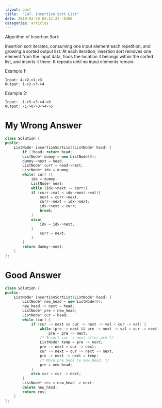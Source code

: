 ```yaml
---
layout: post
title:  "147. Insertion Sort List"
date: 2019-02-28 08:13:23 -0400
categories: articles
---
```

Algorithm of Insertion Sort:

Insertion sort iterates, consuming one input element each repetition, and growing a sorted output list.
At each iteration, insertion sort removes one element from the input data, finds the location it belongs within the sorted list, and inserts it there.
It repeats until no input elements remain.

Example 1:
```
Input: 4->2->1->3
Output: 1->2->3->4
```
Example 2:
```
Input: -1->5->3->4->0
Output: -1->0->3->4->5
```

# My Wrong Answer
```c++
class Solution {
public:
    ListNode* insertionSortList(ListNode* head) {
        if (!head) return head;
        ListNode* dummy = new ListNode(0);
        dummy->next = head;
        ListNode* curr = head->next;
        ListNode* idx = dummy;
        while( curr ){
            idx = dummy;
            ListNode* next;
            while (idx->next != curr){
            if (curr->val < idx->next->val){
                next = curr->next;
                curr->next = idx->next;
                idx->next = curr;
                break;
            }
            else{ 
                idx = idx->next; 
            }
                curr = next;
            }
        }
        return dummy->next;
    }
};
```
# Good Answer
```c++
class Solution { 
public:
    ListNode* insertionSortList(ListNode* head) {
        ListNode* new_head = new ListNode(0);
        new_head -> next = head;
        ListNode* pre = new_head;
        ListNode* cur = head;
        while (cur) {
            if (cur -> next && cur -> next -> val < cur -> val) {
                while (pre -> next && pre -> next -> val < cur -> next -> val)
                    pre = pre -> next;
                /* Insert cur -> next after pre.*/
                ListNode* temp = pre -> next;
                pre -> next = cur -> next;
                cur -> next = cur -> next -> next;
                pre -> next -> next = temp;
                /* Move pre back to new_head. */
                pre = new_head;
            }
            else cur = cur -> next;
        }
        ListNode* res = new_head -> next;
        delete new_head;
        return res;
    }
};
```